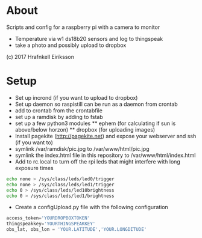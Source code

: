 # About
Scripts and config for a raspberry pi with a camera to monitor
* Temperature via w1 ds18b20 sensors and log to thingspeak
* take a photo and possibly upload to dropbox

(c) 2017 Hrafnkell Eiríksson


# Setup

* Set up incrond (if you want to upload to dropbox)
* Set up daemon so raspistill can be run as a daemon from crontab
* add to crontab from the crontabfile
* set up a ramdisk by adding to fstab
* set up a few python3 modules
** ephem (for calculating if sun is above/below horzon)
** dropbox (for uploading images)
* Install pagekite (http://pagekite.net) and expose your webserver and ssh (if you want to)
* symlink /var/ramdisk/pic.jpg to /var/www/html/pic.jpg
* symlink the index.html file in this repository to /var/www/html/index.html
* Add to rc.local to turn off the rpi leds that might interfere with long exposure times
```bash
echo none > /sys/class/leds/led0/trigger
echo none > /sys/class/leds/led1/trigger
echo 0 > /sys/class/leds/led10brightness
echo 0 > /sys/class/leds/led1/brightness
```
* Create a configUpload.py file with the following configuration
```python
access_token='YOURDROPBOXTOKEN'
thingspeakkey='YOURTHINGSPEAKKEY'
obs_lat, obs_lon = 'YOUR.LATITUDE','YOUR.LONGDITUDE'
```

